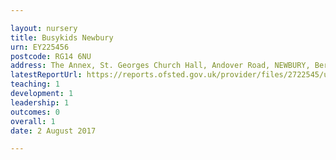 ```yaml
---

layout: nursery
title: Busykids Newbury
urn: EY225456
postcode: RG14 6NU
address: The Annex, St. Georges Church Hall, Andover Road, NEWBURY, Berkshire, RG14 6NU
latestReportUrl: https://reports.ofsted.gov.uk/provider/files/2722545/urn/EY225456.pdf
teaching: 1
development: 1
leadership: 1
outcomes: 0
overall: 1
date: 2 August 2017

---
```

